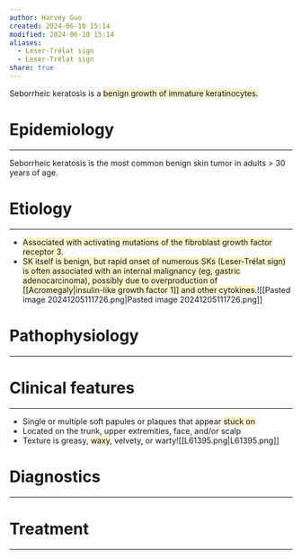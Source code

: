 ```yaml
---
author: Harvey Guo
created: 2024-06-10 15:14
modified: 2024-06-10 15:14
aliases:
  - Leser-Trélat sign
  - Leser-Trélat sign
share: true
---
```

Seborrheic keratosis is a <span style="background:rgba(240, 200, 0, 0.2)">benign growth of immature keratinocytes.</span>
# Epidemiology
---
Seborrheic keratosis is the most common benign skin tumor in adults > 30 years of age.

# Etiology
---
- <span style="background:rgba(240, 200, 0, 0.2)">Associated with activating mutations of the fibroblast growth factor receptor 3.  </span>
- <span style="background:rgba(240, 200, 0, 0.2)">SK itself is benign, but rapid onset of numerous SKs (Leser-Trélat sign) is often associated with an internal malignancy (eg, gastric adenocarcinoma), possibly due to overproduction of [[Acromegaly|insulin-like growth factor 1]] and other cytokines.</span>![[Pasted image 20241205111726.png|Pasted image 20241205111726.png]]

# Pathophysiology
---


# Clinical features
---
- Single or multiple soft papules or plaques that appear <span style="background:rgba(240, 200, 0, 0.2)">stuck on</span>
- Located on the trunk, upper extremities, face, and/or scalp
- Texture is greasy, <span style="background:rgba(240, 200, 0, 0.2)">waxy</span>, velvety, or warty![[L61395.png|L61395.png]]

# Diagnostics
---


# Treatment
---

